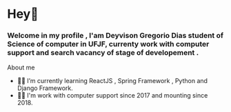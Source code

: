 
# Hey👋

###  Welcome in my profile , I'am Deyvison Gregorio Dias student of Science of computer in UFJF,  currenty work with computer support and search vacancy of stage of developement .

About me

- 🧑‍💻 I’m currently learning ReactJS , Spring Framework , Python and Django Framework.
- 🧑‍💻 I'm work with computer support since 2017 and mounting since 2018.

<!--![Anurag's GitHub stats](https://github-readme-stats.vercel.app/api?username=anuraghazra&show_icons=true&theme=radical)-->

<!--[![Top Langs](https://github-readme-stats.vercel.app/api/top-langs/?username=anuraghazra&layout=compact)](https://github.com/anuraghazra/github-readme-stats)-->


<!--
**deyvisongdias/deyvisongdias** is a ✨ _special_ ✨ repository because its `README.md` (this file) appears on your GitHub profile.

- 🔭 I’m currently working on ...
- 🌱 I’m currently learning ReactJS,Python and C#.
- 👯 I’m looking to collaborate on ...
- 🤔 I’m looking for help with ...
- 💬 Ask me about ...
- 📫 How to reach me: ...
- 😄 Pronouns: ...
- ⚡ Fun fact: ...
-->

